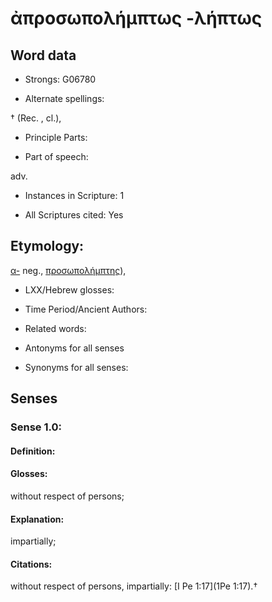 # ἀπροσωπολήμπτως -λήπτως

<!-- Status: S2=NeedsEdits -->
<!-- Lexica used for edits:   -->

## Word data

* Strongs: G06780

* Alternate spellings:

†  (Rec. , cl.),

* Principle Parts: 


* Part of speech: 

adv.

* Instances in Scripture: 1

* All Scriptures cited: Yes

## Etymology: 

[α-]() neg., [προσωπολήμπτης]()),

* LXX/Hebrew glosses: 


* Time Period/Ancient Authors: 


* Related words: 

* Antonyms for all senses

* Synonyms for all senses: 


## Senses 


### Sense  1.0: 

#### Definition: 

#### Glosses: 

without respect of persons; 

#### Explanation: 

impartially; 

#### Citations: 

without respect of persons, impartially: [I Pe 1:17](1Pe 1:17).†
